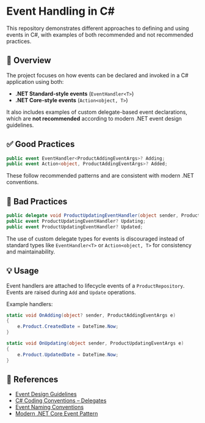 # Event Handling in C#

This repository demonstrates different approaches to defining and using events in C#, with examples of both recommended and not recommended practices.

## 📌 Overview

The project focuses on how events can be declared and invoked in a C# application using both:

- **.NET Standard-style events** (`EventHandler<T>`)
- **.NET Core-style events** (`Action<object, T>`)

It also includes examples of custom delegate-based event declarations, which are **not recommended** according to modern .NET event design guidelines.

## ✅ Good Practices

```csharp
public event EventHandler<ProductAddingEventArgs>? Adding;
public event Action<object, ProductAddingEventArgs>? Added;
```

These follow recommended patterns and are consistent with modern .NET conventions.

## 🚫 Bad Practices

```csharp
public delegate void ProductUpdatingEventHandler(object sender, ProductUpdatingEventArgs e);
public event ProductUpdatingEventHandler? Updating;
public event ProductUpdatingEventHandler? Updated;
```

The use of custom delegate types for events is discouraged instead of standard types like `EventHandler<T>` or `Action<object, T>` for consistency and maintainability.

## 💡 Usage

Event handlers are attached to lifecycle events of a `ProductRepository`. Events are raised during `Add` and `Update` operations.

Example handlers:

```csharp
static void OnAdding(object? sender, ProductAddingEventArgs e)
{
    e.Product.CreatedDate = DateTime.Now;
}

static void OnUpdating(object sender, ProductUpdatingEventArgs e)
{
    e.Product.UpdatedDate = DateTime.Now;
}
```

## 📖 References

- [Event Design Guidelines](https://learn.microsoft.com/en-us/dotnet/standard/design-guidelines/event)
- [C# Coding Conventions – Delegates](https://learn.microsoft.com/en-us/dotnet/csharp/fundamentals/coding-style/coding-conventions#delegates)
- [Event Naming Conventions](https://learn.microsoft.com/en-us/dotnet/standard/design-guidelines/names-of-type-members#names-of-events)
- [Modern .NET Core Event Pattern](https://learn.microsoft.com/en-us/dotnet/csharp/modern-events)
